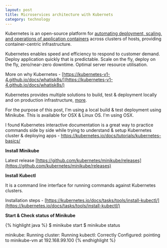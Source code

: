 ```yaml
---
layout: post
title: Microservices architecture with Kubernets
category: technology
---
```


Kubernetes is an open-source platform for [automating deployment, scaling, and operations of application containers](http://www.slideshare.net/BrianGrant11/wso2con-us-2015-kubernetes-a-platform-for-automating-deployment-scaling-and-operations) across clusters of hosts, providing container-centric infrastructure.

Kubernetes enables speed and efficiency to respond to customer demand. Deploy application quickly that is predictable. Scale on the fly, deploy on the fly, zero/near-zero downtime. Optimal server resource utilisation.

More on why Kubernetes - [https://kubernetes-v1-4.github.io/docs/whatisk8s/](https://kubernetes-v1-4.github.io/docs/whatisk8s/)

Kubernetes provides multiple solutions to build, test & deployment locally and on production infrastructure, [more](https://kubernetes-v1-4.github.io/docs/getting-started-guides/).

For the purpose of this post, I'm using a local build & test deployment using Minikube. This is available for OSX & Linux OS. I'm using OSX.

I found Kubernetes interactive documentation is a great way to practice commands side by side while trying to understand & setup Kubernetes cluster & deploying apps - https://kubernetes.io/docs/tutorials/kubernetes-basics/

**Install Minikube**

Latest release [https://github.com/kubernetes/minikube/releases](https://github.com/kubernetes/minikube/releases)

**Install Kubectl**

It is a command line interface for running commands against Kubernetes clusters.

Installation steps - [https://kubernetes.io/docs/tasks/tools/install-kubectl/](https://kubernetes.io/docs/tasks/tools/install-kubectl/)

**Start & Check status of Minikube**

{% highlight java %}
$ minikube start
$ minikube status

minikube: Running
cluster: Running
kubectl: Correctly Configured: pointing to minikube-vm at 192.168.99.100
{% endhighlight %}